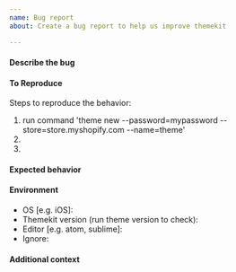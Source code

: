 ```yaml
---
name: Bug report
about: Create a bug report to help us improve themekit

---
```


#### Describe the bug
<!-- A clear and concise description of what the bug is.-->

#### To Reproduce
Steps to reproduce the behavior:
1. run command 'theme new --password=mypassword --store=store.myshopify.com --name=theme'
2. 
3. 

#### Expected behavior
<!-- A clear and concise description of what you expected to happen.-->

#### Environment
<!-- Please complete the following information: -->
 - OS [e.g. iOS]:
- Themekit version (run theme version to check):
 - Editor [e.g. atom, sublime]:
 - Ignore:

#### Additional context
<!-- Add any other context about the problem here. -->
